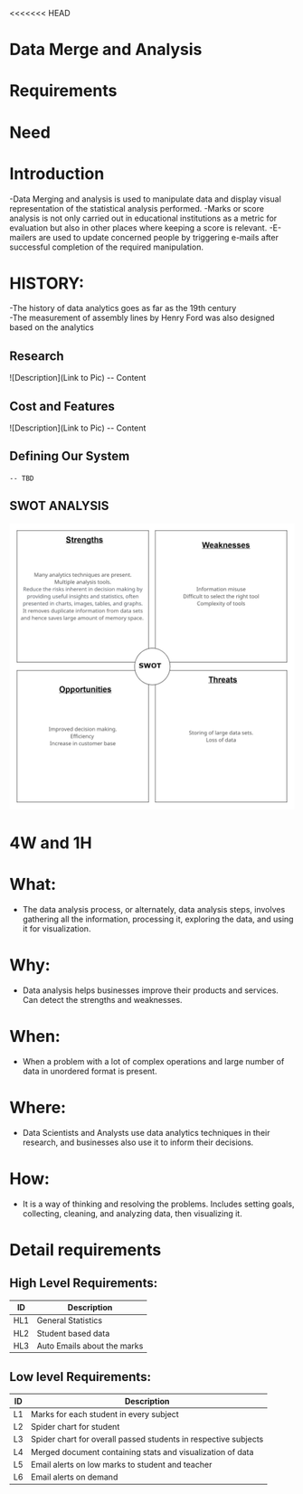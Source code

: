 <<<<<<< HEAD
# Data Merge and Analysis
# Requirements
# Need
# Introduction
 -Data Merging and analysis is used to manipulate data and display visual representation of the statistical analysis performed. 
 -Marks or score analysis is not only carried out in educational institutions as a metric for evaluation but also in other places where keeping a score is relevant. 
 -E-mailers are used to update concerned people by triggering e-mails after successful completion of the required manipulation.
   # HISTORY: 
   -The history of data analytics goes as far as the 19th century  
   -The measurement of assembly lines by Henry Ford was also designed based on the analytics 
## Research
![Description](Link to Pic)
-- Content 
## Cost and Features
![Description](Link to Pic)
-- Content 
## Defining Our System
    -- TBD
## SWOT ANALYSIS
![SWOT](swot.png)

# 4W and 1H

# What:

 - The data analysis process, or alternately, data analysis steps, involves gathering all the information, processing it, exploring the data, and using it for visualization.

# Why:

- Data analysis helps businesses improve their products and services. Can detect the strengths and weaknesses.

# When:

 - When a problem with a lot of complex operations and large number of data in unordered format is present.

# Where:

- Data Scientists and Analysts use data analytics techniques in their research, and businesses also use it to inform their decisions.

# How:
 - It is a way of thinking and resolving the problems. Includes setting goals, collecting, cleaning, and analyzing data, then visualizing it.


# Detail requirements
## High Level Requirements:

| **ID** | **Description** |
| --- | --- |
| HL1 | General Statistics  |
| HL2 | Student based data |
| HL3 |Auto Emails about the marks |


##  Low level Requirements:
| **ID** | **Description** |
| --- | --- |
| L1 | Marks for each student in every subject | 
| L2 | Spider chart for student |
| L3 | Spider chart for overall passed students in respective subjects |
| L4 | Merged document containing stats and visualization of data |
| L5 | Email alerts on low marks to student and teacher |
| L6 |Email alerts on demand |


